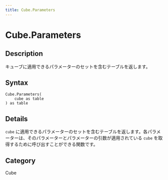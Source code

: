 ```yaml
---
title: Cube.Parameters
---
```


# Cube.Parameters


## Description

キューブに適用できるパラメーターのセットを含むテーブルを返します。


## Syntax

```powerquery
Cube.Parameters(
    cube as table
) as table
```


## Details

<code>cube</code> に適用できるパラメーターのセットを含むテーブルを返します。各パラメーターは、そのパラメーターとパラメーターの引数が適用されている <code>cube</code> を取得するために呼び出すことができる関数です。



## Category
Cube
